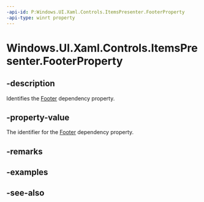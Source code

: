 ```yaml
---
-api-id: P:Windows.UI.Xaml.Controls.ItemsPresenter.FooterProperty
-api-type: winrt property
---
```


<!-- Property syntax
public Windows.UI.Xaml.DependencyProperty FooterProperty { get; }
-->

# Windows.UI.Xaml.Controls.ItemsPresenter.FooterProperty

## -description
Identifies the [Footer](itemspresenter_footer.md) dependency property.



## -property-value
The identifier for the [Footer](itemspresenter_footer.md) dependency property.

## -remarks

## -examples

## -see-also
